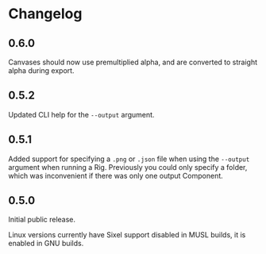 # Changelog

## 0.6.0

Canvases should now use premultiplied alpha, and are converted to straight alpha during export.

## 0.5.2

Updated CLI help for the `--output` argument.

## 0.5.1

Added support for specifying a `.png` or `.json` file when using the `--output` argument
when running a Rig. Previously you could only specify a folder, which was inconvenient
if there was only one output Component.


## 0.5.0

Initial public release.

Linux versions currently have Sixel support disabled in MUSL builds, it is enabled in GNU builds.
